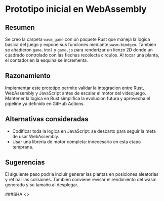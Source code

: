 # Prototipo inicial en WebAssembly

## Resumen
Se creo la carpeta `wasm_game` con un paquete Rust que maneja la logica basica del juego y expone sus funciones mediante `wasm-bindgen`. Tambien se añadieron `game.html` y `game.js` para renderizar un lienzo 2D donde un cuadrado controlado con las flechas recolecta circulos. Al tocar una planta, el contador en la esquina se incrementa.

## Razonamiento
Implementar este prototipo permite validar la integracion entre Rust, WebAssembly y JavaScript antes de escalar el motor del videojuego. Mantener la logica en Rust simplifica la evolucion futura y aprovecha el pipeline ya definido en GitHub Actions.

## Alternativas consideradas
- Codificar toda la logica en JavaScript: se descarto para seguir la meta de usar WebAssembly.
- Usar una libreria de motor completa: innecesario en esta etapa temprana.

## Sugerencias
El siguiente paso podria incluir generar las plantas en posiciones aleatorias y refinar las colisiones. Tambien conviene revisar el rendimiento del wasm generado y su tamaño al desplegar.

###SHA
<<git SHA>>
